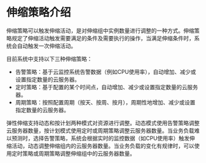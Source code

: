# 伸缩策略介绍<a name="zh-cn_topic_2019013003"></a>

伸缩策略可以触发伸缩活动，是对伸缩组中实例数量进行调整的一种方式。伸缩策略规定了伸缩活动触发需要满足的条件及需要执行的操作，当满足伸缩条件时，系统会自动触发一次伸缩活动。

目前系统中支持以下三种伸缩策略：

-   告警策略：基于云监控系统告警数据（例如CPU使用率），自动增加、减少或设置指定数量的云服务器。
-   定时策略：基于配置的某个时间点，自动增加、减少或设置指定数量的云服务器。
-   周期策略：按照配置周期（按天、按周、按月），周期性地增加、减少或设置指定数量的云服务器。

弹性伸缩支持动态和按计划两种模式对资源进行调整。动态模式使用告警策略调整云服务器数量，按计划模式使用定时或周期策略调整云服务器数量。当业务负载难以预测时，选择告警策略，系统会根据实时的监控数据（如CPU使用率）触发伸缩活动，动态调整伸缩组内的云服务器数量。当业务负载的变化有规律时，可以使用定时策略或周期策略调整伸缩组中的云服务器数量。

